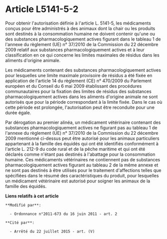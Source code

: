 # Article L5141-5-2

Pour obtenir l'autorisation définie à l'article L. 5141-5, les médicaments conçus pour être administrés à des animaux dont la
chair ou les produits sont destinés à la consommation humaine ne doivent contenir qu'une ou des substances
pharmacologiquement actives figurant dans le tableau 1 de l'annexe du règlement (UE) n° 37/2010 de la Commission du 22
décembre 2009 relatif aux substances pharmacologiquement actives et à leur classification en ce qui concerne les limites
maximales de résidus dans les aliments d'origine animale. 

Les médicaments contenant des substances pharmacologiquement actives pour lesquelles une limite maximale provisoire de
résidus a été fixée en application de l'article 14 du règlement (CE) n° 470/2009 du Parlement européen et du Conseil du 6 mai
2009 établissant des procédures communautaires pour la fixation des limites de résidus des substances pharmacologiquement
actives dans les aliments d'origine animale ne sont autorisés que pour la période correspondant à la limite fixée. Dans le
cas où cette période est prolongée, l'autorisation peut être reconduite pour une durée égale. 

Par dérogation au premier alinéa, un médicament vétérinaire contenant des substances pharmacologiquement actives ne figurant
pas au tableau 1 de l'annexe du règlement (UE) n° 37/2010 de la Commission du 22 décembre 2009 mentionné ci-dessus peut être
autorisé pour les animaux particuliers appartenant à la famille des équidés qui ont été identifiés conformément à l'article
L. 212-9 du code rural et de la pêche maritime et qui ont été déclarés comme n'étant pas destinés à l'abattage pour la
consommation humaine. Ces médicaments vétérinaires ne contiennent pas de substances pharmacologiquement actives figurant au
tableau 2 de la même annexe et ne sont pas destinés à être utilisés pour le traitement d'affections telles que spécifiées
dans le résumé des caractéristiques du produit, pour lesquelles un médicament vétérinaire est autorisé pour soigner les
animaux de la famille des équidés.

**Liens relatifs à cet article**

	**Modifié par**:

	  - Ordonnance n°2011-673 du 16 juin 2011 - art. 2

	**Cité par**:

	  - Arrêté du 22 juillet 2015 - art. (V)
